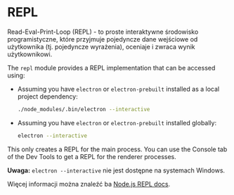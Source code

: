 # REPL

Read-Eval-Print-Loop (REPL) - to proste interaktywne środowisko programistyczne, które przyjmuje pojedyncze dane wejściowe od użytkownika (tj. pojedyncze wyrażenia), oceniaje i zwraca wynik użytkownikowi.

The `repl` module provides a REPL implementation that can be accessed using:

* Assuming you have `electron` or `electron-prebuilt` installed as a local project dependency:

  ```sh
  ./node_modules/.bin/electron --interactive
  ```
* Assuming you have `electron` or `electron-prebuilt` installed globally:

  ```sh
  electron --interactive
  ```

This only creates a REPL for the main process. You can use the Console tab of the Dev Tools to get a REPL for the renderer processes.

**Uwaga:** `electron --interactive` nie jest dostępne na systemach Windows.

Więcej informacji można znaleźć ba [Node.js REPL docs](https://nodejs.org/dist/latest/docs/api/repl.html).
